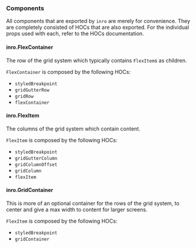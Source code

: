 ### Components

All components that are exported by `inro` are merely for convenience. They
are completely consisted of HOCs that are also exported. For the individual
props used with each, refer to the HOCs documentation.

#### inro.FlexContainer

The row of the grid system which typically contains `FlexItem`s as children.

`FlexContainer` is composed by the following HOCs:

*   `styledBreakpoint`
*   `gridGutterRow`
*   `gridRow`
*   `flexContainer`

#### inro.FlexItem

The columns of the grid system which contain content.

`FlexItem` is composed by the following HOCs:

*   `styledBreakpoint`
*   `gridGutterColumn`
*   `gridColumnOffset`
*   `gridColumn`
*   `flexItem`

#### inro.GridContainer

This is more of an optional container for the rows of the grid system, to center
and give a max width to content for larger screens.

`FlexItem` is composed by the following HOCs:

*   `styledBreakpoint`
*   `gridContainer`
